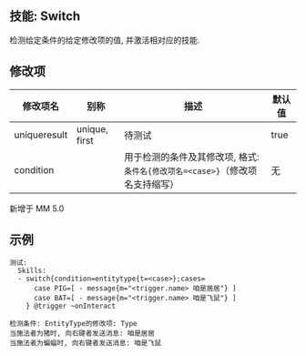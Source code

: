 技能: Switch
--------------------------

检测给定条件的给定修改项的值, 并激活相对应的技能.

修改项
----------

| 修改项名 | 别称    | 描述                                                                                                    | 默认值 |
|-----------|------------|----------------------------------------------------------------------------------------------------------------|---------------|
| uniqueresult | unique, first | 待测试 | true |
| condition | | 用于检测的条件及其修改项, 格式: `条件名{修改项名=<case>}`（修改项名支持缩写） | 无 |

新增于 MM 5.0

示例
----

```
测试:
  Skills:
  - switch{condition=entitytype{t=<case>};cases=
      case PIG=[ - message{m="<trigger.name> 咱是居居"} ]
      case BAT=[ - message{m="<trigger.name> 咱是飞鼠"} ]
    } @trigger ~onInteract

检测条件: EntityType的修改项: Type
当施法者为猪时, 向右键者发送消息: 咱是居居  
当施法者为蝙蝠时, 向右键者发送消息: 咱是飞鼠  
```